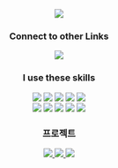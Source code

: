 <div align="center">
<img src="https://capsule-render.vercel.app/api?type=waving&color=0489B1&height=300&section=header&text=Das%20ist%20chessta%20:)&fontSize=90"/>

### Connect to other Links
<a href="https://blog.naver.com/PostList.naver?blogId=tjdrhkd0126" target="_blank">
   <img src="https://img.shields.io/badge/blog-green?style=flat&logo=appveyor&logoColor=critical"/>
</a>

### I use these skills   
<img src="https://img.shields.io/badge/JAVA-007396?style=for-the-badge&logo=Java&logoColor=white">
<img src="https://img.shields.io/badge/JavaScript-F7DF1E?style=for-the-badge&logo=JavaScript&logoColor=white">
<img src="https://img.shields.io/badge/Spring Boot-6DB33F?style=for-the-badge&logo=Spring&logoColor=white">
<img src="https://img.shields.io/badge/HTML5-E34F26?style=for-the-badge&logo=HTML5&logoColor=white">
<img src="https://img.shields.io/badge/CSS3-1572B6?style=for-the-badge&logo=CSS3&logoColor=white"> <br>
<img src="https://img.shields.io/badge/MySQL-4479A1?style=for-the-badge&logo=MySQL&logoColor=white">
<img src="https://img.shields.io/badge/aws-232F3E?style=for-the-badge&logo=Amazon aws&logoColor=white">
<img src="https://img.shields.io/badge/Eclipse-2C2255?style=for-the-badge&logo=Eclipse%20IDE&logoColor=white">
<img src="https://img.shields.io/badge/github-181717?style=for-the-badge&logo=github&logoColor=white">
<img src="https://img.shields.io/badge/VSCode-007ACC?style=for-the-badge&logo=VisualStudioCode&logoColor=white">

### 프로젝트
<a href="https://github.com/chessta0126/festivalBooking" target="_blank">
   <img src="https://img.shields.io/badge/공연예매 프로젝트-181717?style=for-the-badge">
</a>
   
<a href="https://github.com/chessta0126/sns_220919" target="_blank">
   <img src="https://img.shields.io/badge/SNS-232F3E?style=for-the-badge">
</a>

<a href="https://github.com/chessta0126/memo_220919" target="_blank">
   <img src="https://img.shields.io/badge/메모장-1572B6?style=for-the-badge&logo=CSS3&logoColor=white">
</a>
   
</div>





<!--
**chessta0126/chessta0126** is a ✨ _special_ ✨ repository because its `README.md` (this file) appears on your GitHub profile.

Here are some ideas to get you started:

- 🔭 I’m currently working on ...
- 🌱 I’m currently learning ...
- 👯 I’m looking to collaborate on ...
- 🤔 I’m looking for help with ...
- 💬 Ask me about ...
- 📫 How to reach me: ...
- 😄 Pronouns: ...
- ⚡ Fun fact: ...
-->
